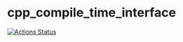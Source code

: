 # cpp_compile_time_interface

[![Actions Status](https://github.com/Longhanks/cpp_compile_time_interface/workflows/Continuous%20Integration/badge.svg)](https://github.com/Longhanks/cpp_compile_time_interface/actions)
